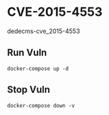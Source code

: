 # CVE-2015-4553

dedecms-cve_2015-4553

## Run Vuln

```
docker-compose up -d
```

## Stop Vuln

```
docker-compose down -v
```

